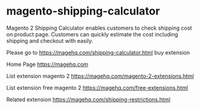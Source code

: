 # magento-shipping-calculator
Magento 2 Shipping Calculator enables customers to check shipping cost on product page. Customers can quickly estimate the cost including shipping and checkout with easily.

Please go to https://magehq.com/shipping-calculator.html buy extension

Home Page https://magehq.com

List extension magento 2 https://magehq.com/magento-2-extensions.html

List extension free magento 2 https://magehq.com/free-extensions.html

Related extension https://magehq.com/shipping-restrictions.html
